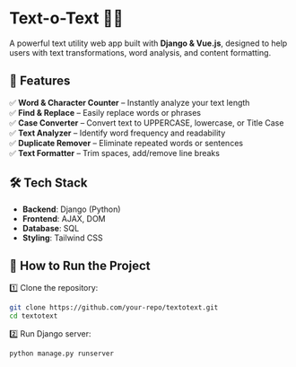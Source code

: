 

# **Text-o-Text** 📝🔄  

A powerful text utility web app built with **Django & Vue.js**, designed to help users with text transformations, word analysis, and content formatting.  

## 🚀 **Features**  

✅ **Word & Character Counter** – Instantly analyze your text length  
✅ **Find & Replace** – Easily replace words or phrases  
✅ **Case Converter** – Convert text to UPPERCASE, lowercase, or Title Case  
✅ **Text Analyzer** – Identify word frequency and readability  
✅ **Duplicate Remover** – Eliminate repeated words or sentences  
✅ **Text Formatter** – Trim spaces, add/remove line breaks  

## 🛠 **Tech Stack**  

- **Backend**: Django (Python)  
- **Frontend**: AJAX, DOM 
- **Database**: SQL  
- **Styling**: Tailwind CSS  

## 🎯 **How to Run the Project**  

1️⃣ Clone the repository:  
   ```bash
   git clone https://github.com/your-repo/textotext.git
   cd textotext
   ```  
2️⃣  Run Django server:  
   ```bash
   python manage.py runserver  
 
